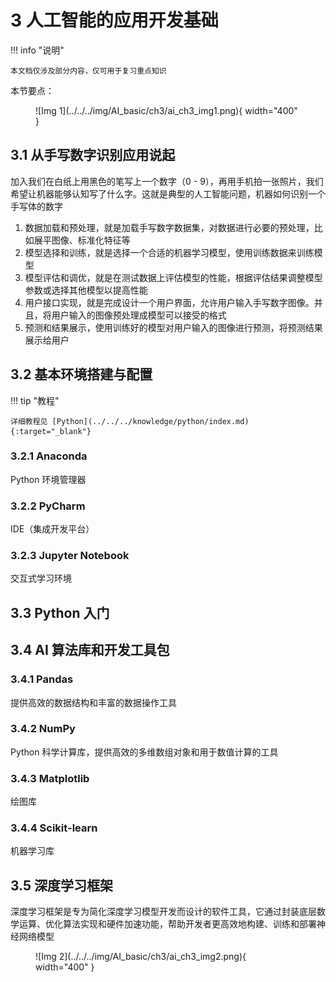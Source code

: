 # 3 人工智能的应用开发基础

<!-- !!! tip "说明"

    本文档正在更新中…… -->

!!! info "说明"

    本文档仅涉及部分内容，仅可用于复习重点知识

本节要点：

<figure markdown="span">
  ![Img 1](../../../img/AI_basic/ch3/ai_ch3_img1.png){ width="400" }
</figure>

## 3.1 从手写数字识别应用说起

加入我们在白纸上用黑色的笔写上一个数字（0 - 9），再用手机拍一张照片，我们希望让机器能够认知写了什么字。这就是典型的人工智能问题，机器如何识别一个手写体的数字

1. 数据加载和预处理，就是加载手写数字数据集，对数据进行必要的预处理，比如展平图像、标准化特征等
2. 模型选择和训练，就是选择一个合适的机器学习模型，使用训练数据来训练模型
3. 模型评估和调优，就是在测试数据上评估模型的性能，根据评估结果调整模型参数或选择其他模型以提高性能
4. 用户接口实现，就是完成设计一个用户界面，允许用户输入手写数字图像。并且，将用户输入的图像预处理成模型可以接受的格式
5. 预测和结果展示，使用训练好的模型对用户输入的图像进行预测，将预测结果展示给用户

## 3.2 基本环境搭建与配置

!!! tip "教程"

    详细教程见 [Python](../../../knowledge/python/index.md){:target="_blank"}

### 3.2.1 Anaconda

Python 环境管理器

### 3.2.2 PyCharm

IDE（集成开发平台）

### 3.2.3 Jupyter Notebook

交互式学习环境

## 3.3 Python 入门

## 3.4 AI 算法库和开发工具包

### 3.4.1 Pandas

提供高效的数据结构和丰富的数据操作工具

### 3.4.2 NumPy

Python 科学计算库，提供高效的多维数组对象和用于数值计算的工具

### 3.4.3 Matplotlib

绘图库

### 3.4.4 Scikit-learn

机器学习库

## 3.5 深度学习框架

深度学习框架是专为简化深度学习模型开发而设计的软件工具，它通过封装底层数学运算、优化算法实现和硬件加速功能，帮助开发者更高效地构建、训练和部署神经网络模型

<figure markdown="span">
  ![Img 2](../../../img/AI_basic/ch3/ai_ch3_img2.png){ width="400" }
</figure>
